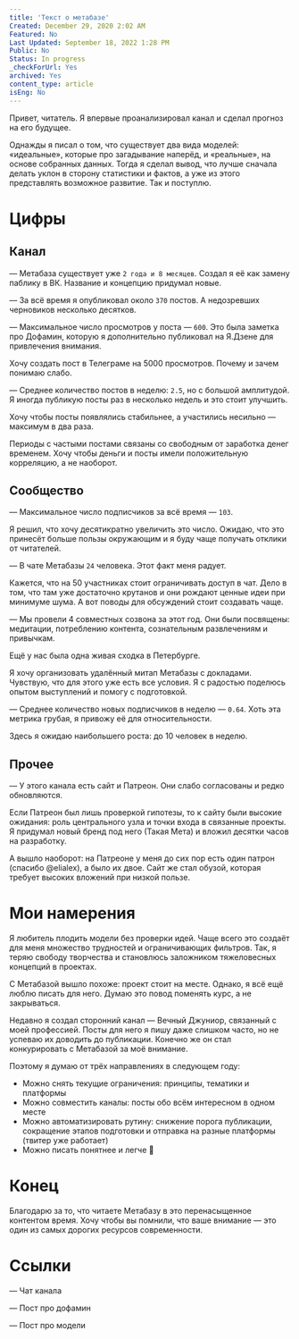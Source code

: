 ```yaml
---
title: 'Текст о метабазе'
Created: December 29, 2020 2:02 AM
Featured: No
Last Updated: September 18, 2022 1:28 PM
Public: No
Status: In progress
_checkForUrl: Yes
archived: Yes
content_type: article
isEng: No
---
```


Привет, читатель. Я впервые проанализировал канал и сделал прогноз на его будущее.

Однажды я писал о том, что существует два вида моделей: «идеальные», которые про загадывание наперёд, и «реальные», на основе собранных данных. Тогда я сделал вывод, что лучше сначала делать уклон в сторону статистики и фактов, а уже из этого представлять возможное развитие. Так и поступлю.

# Цифры

## Канал

— Метабаза существует уже `2 года и 8 месяцев`. Создал я её как замену паблику в ВК. Название и концепцию придумал новые.

— За всё время я опубликовал около `370` постов. А недозревших черновиков несколько десятков.

— Максимальное число просмотров у поста — `600`. Это была заметка про Дофамин, которую я дополнительно публиковал на Я.Дзене для привлечения внимания.

Хочу создать пост в Телеграме на 5000 просмотров. Почему и зачем понимаю слабо.

— Среднее количество постов в неделю: `2.5`, но с большой амплитудой. Я иногда публикую посты раз в несколько недель и это стоит улучшить.

Хочу чтобы посты появлялись стабильнее, а участились несильно — максимум в два раза.

Периоды с частыми постами связаны со свободным от заработка денег временем. Хочу чтобы деньги и посты имели положительную корреляцию, а не наоборот.

## Сообщество

— Максимальное число подписчиков за всё время — `103`.

Я решил, что хочу десятикратно увеличить это число. Ожидаю, что это принесёт больше пользы окружающим и я буду чаще получать отклики от читателей.

— В чате Метабазы `24` человека. Этот факт меня радует.

Кажется, что на 50 участниках стоит ограничивать доступ в чат. Дело в том, что там уже достаточно крутанов и они рождают ценные идеи при минимуме шума. А вот поводы для обсуждений стоит создавать чаще.

— Мы провели 4 совместных созвона за этот год. Они были посвящены: медитации, потреблению контента, сознательным развлечениям и привычкам.

Ещё у нас была одна живая сходка в Петербурге.

Я хочу организовать удалённый митап Метабазы с докладами. Чувствую, что для этого уже есть все условия. Я с радостью поделюсь опытом выступлений и помогу с подготовкой.

— Среднее количество новых подписчиков в неделю — `0.64`. Хоть эта метрика грубая, я привожу её для относительности.

Здесь я ожидаю наибольшего роста: до 10 человек в неделю.

## Прочее

— У этого канала есть сайт и Патреон. Они слабо согласованы и редко обновляются.

Если Патреон был лишь проверкой гипотезы, то к сайту были высокие ожидания: роль центрального узла и точки входа в связанные проекты. Я придумал новый бренд под него (Такая Мета) и вложил десятки часов на разработку.

А вышло наоборот: на Патреоне у меня до сих пор есть один патрон (спасибо @elialex), а было их двое. Сайт же стал обузой, которая требует высоких вложений при низкой пользе.

# Мои намерения

Я любитель плодить модели без проверки идей. Чаще всего это создаёт для меня множество трудностей и ограничивающих фильтров. Так, я теряю свободу творчества и становлюсь заложником тяжеловесных концепций в проектах.

С Метабазой вышло похоже: проект стоит на месте. Однако, я всё ещё люблю писать для него. Думаю это повод поменять курс, а не закрываться.

Недавно я создал сторонний канал — Вечный Джуниор, связанный с моей профессией. Посты для него я пишу даже слишком часто, но не успеваю их доводить до публикации. Конечно же он стал конкурировать с Метабазой за моё внимание.

Поэтому я думаю от трёх направлениях в следующем году:

- Можно снять текущие ограничения: принципы, тематики и платформы
- Можно совместить каналы: посты обо всём интересном в одном месте
- Можно автоматизировать рутину: снижение порога публикации, сокращение этапов подготовки и отправка на разные платформы (твитер уже работает)
- Можно писать понятнее и легче 😤

# Конец

Благодарю за то, что читаете Метабазу в это перенасыщенное контентом время. Хочу чтобы вы помнили, что ваше внимание — это один из самых дорогих ресурсов современности.

# Ссылки

— Чат канала

— Пост про дофамин

— Пост про модели